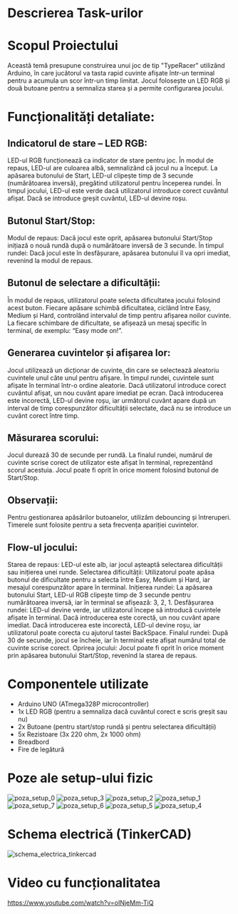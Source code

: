 # Descrierea Task-urilor
# Scopul Proiectului
Această temă presupune construirea unui joc de tip "TypeRacer" utilizând Arduino, în care jucătorul va tasta rapid cuvinte afișate într-un terminal pentru a acumula un scor într-un timp limitat. Jocul folosește un LED RGB și două butoane pentru a semnaliza starea și a permite configurarea jocului.

# Funcționalități detaliate:


## Indicatorul de stare – LED RGB:

LED-ul RGB funcționează ca indicator de stare pentru joc.
În modul de repaus, LED-ul are culoarea albă, semnalizând că jocul nu a început.
La apăsarea butonului de Start, LED-ul clipește timp de 3 secunde (numărătoarea inversă), pregătind utilizatorul pentru începerea rundei.
În timpul jocului, LED-ul este verde dacă utilizatorul introduce corect cuvântul afișat. Dacă se introduce greșit cuvântul, LED-ul devine roșu.


## Butonul Start/Stop:

Modul de repaus: Dacă jocul este oprit, apăsarea butonului Start/Stop inițiază o nouă rundă după o numărătoare inversă de 3 secunde.
În timpul rundei: Dacă jocul este în desfășurare, apăsarea butonului îl va opri imediat, revenind la modul de repaus.


## Butonul de selectare a dificultății:

În modul de repaus, utilizatorul poate selecta dificultatea jocului folosind acest buton. Fiecare apăsare schimbă dificultatea, ciclând între Easy, Medium și Hard, controlând intervalul de timp pentru afișarea noilor cuvinte.
La fiecare schimbare de dificultate, se afișează un mesaj specific în terminal, de exemplu: “Easy mode on!”.


## Generarea cuvintelor și afișarea lor:

Jocul utilizează un dicționar de cuvinte, din care se selectează aleatoriu cuvintele unul câte unul pentru afișare.
În timpul rundei, cuvintele sunt afișate în terminal într-o ordine aleatorie.
Dacă utilizatorul introduce corect cuvântul afișat, un nou cuvânt apare imediat pe ecran. Dacă introducerea este incorectă, LED-ul devine roșu, iar următorul cuvânt apare după un interval de timp corespunzător dificultății selectate, dacă nu se introduce un cuvânt corect între timp.


## Măsurarea scorului:

Jocul durează 30 de secunde per rundă.
La finalul rundei, numărul de cuvinte scrise corect de utilizator este afișat în terminal, reprezentând scorul acestuia.
Jocul poate fi oprit în orice moment folosind butonul de Start/Stop.

## Observații:
Pentru gestionarea apăsărilor butoanelor, utilizăm debouncing și întreruperi. Timerele sunt folosite pentru a seta frecvența apariției cuvintelor.

## Flow-ul jocului:
Starea de repaus: LED-ul este alb, iar jocul așteaptă selectarea dificultății sau inițierea unei runde.
Selectarea dificultății: Utilizatorul poate apăsa butonul de dificultate pentru a selecta între Easy, Medium și Hard, iar mesajul corespunzător apare în terminal.
Inițierea rundei: La apăsarea butonului Start, LED-ul RGB clipește timp de 3 secunde pentru numărătoarea inversă, iar în terminal se afișează: 3, 2, 1.
Desfășurarea rundei: LED-ul devine verde, iar utilizatorul începe să introducă cuvintele afișate în terminal.
Dacă introducerea este corectă, un nou cuvânt apare imediat.
Dacă introducerea este incorectă, LED-ul devine roșu, iar utilizatorul poate corecta cu ajutorul tastei BackSpace.
Finalul rundei: După 30 de secunde, jocul se încheie, iar în terminal este afișat numărul total de cuvinte scrise corect.
Oprirea jocului: Jocul poate fi oprit în orice moment prin apăsarea butonului Start/Stop, revenind la starea de repaus.

# Componentele utilizate
- Arduino UNO (ATmega328P microcontroller)
- 1x LED RGB (pentru a semnaliza dacă cuvântul corect e scris greșit sau nu)
- 2x Butoane (pentru start/stop rundă și pentru selectarea dificultății)
- 5x Rezistoare (3x 220 ohm, 2x 1000 ohm)
- Breadbord
- Fire de legătură

# Poze ale setup-ului fizic
![poza_setup_0](https://github.com/user-attachments/assets/a16ddc89-009b-4adc-9fe9-4a87595546bb)
![poza_setup_3](https://github.com/user-attachments/assets/0c442569-246e-4d01-b886-6e7ffe131d2c)
![poza_setup_2](https://github.com/user-attachments/assets/4822bfe2-aa4d-49a9-9237-ec2a0dd68b68)
![poza_setup_1](https://github.com/user-attachments/assets/92a3f39d-5ae0-44e5-a30e-48794db20969)
![poza_setup_7](https://github.com/user-attachments/assets/2182d72a-1c24-414f-97bf-c7c4f5c192db)
![poza_setup_6](https://github.com/user-attachments/assets/a706103a-8de3-40d6-a679-576d31d51657)
![poza_setup_5](https://github.com/user-attachments/assets/66fc1682-fb0a-4629-a8df-0cca1bf4dd58)
![poza_setup_4](https://github.com/user-attachments/assets/dde18fb1-b7af-42bf-b659-e9f5d9c4e336)

# Schema electrică (TinkerCAD)
![schema_electrica_tinkercad](https://github.com/user-attachments/assets/4fafbe96-075b-48c8-8ee4-a5dcbfe8afe7)

# Video cu funcționalitatea
https://www.youtube.com/watch?v=oINjeMm-TiQ
